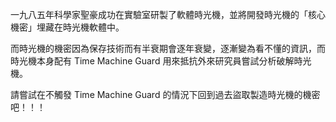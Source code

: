 一九八五年科學家聖豪成功在實驗室研製了軟體時光機，並將開發時光機的「核心機密」埋藏在時光機軟體中。

而時光機的機密因為保存技術而有半衰期會逐年衰變，逐漸變為看不懂的資訊，而時光機本身配有 Time Machine Guard 用來抵抗外來研究員嘗試分析破解時光機。

請嘗試在不觸發 Time Machine Guard 的情況下回到過去盜取製造時光機的機密吧！！！